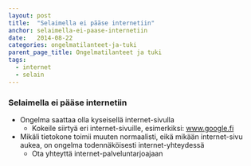 ```yaml
---
layout: post
title:  "Selaimella ei pääse internetiin"
anchor: selaimella-ei-paase-internetiin
date:   2014-08-22
categories: ongelmatilanteet-ja-tuki
parent_page_title: Ongelmatilanteet ja tuki
tags:
  - internet
  - selain
---
```


### <a name="selaimella-ei-paase-internetiin">Selaimella ei pääse internetiin</a>
* Ongelma saattaa olla kyseisellä internet-sivulla
  * Kokeile siirtyä eri internet-sivuille, esimerkiksi: www.google.fi
* Mikäli tietokone toimii muuten normaalisti, eikä mikään internet-sivu aukea, on ongelma todennäköisesti internet-yhteydessä
  * Ota yhteyttä internet-palveluntarjoajaan

